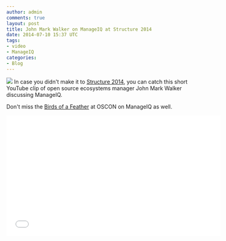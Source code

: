 ```yaml
---
author: admin
comments: true
layout: post
title: John Mark Walker on ManageIQ at Structure 2014
date: 2014-07-10 15:37 UTC
tags:
- video
- ManageIQ
categories:
- Blog
---
```

![](blog/manageiq-vertical.png)
In case you didn't make it to [Structure 2014](http://events.gigaom.com/structure-2014/), you can catch this short YouTube clip of open source ecosystems manager John Mark Walker discussing ManageIQ. 

Don't miss the [Birds of a Feather](/blog/2014/07/manageiq-birds-of-a-feather-at-oscon/) at OSCON on ManageIQ as well. 

<iframe width="560" height="315" src="//www.youtube.com/embed/m-2yadoHTzE" frameborder="0" allowfullscreen></iframe>
